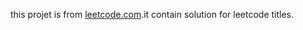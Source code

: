 this projet is from [leetcode.com](https://www.leetcode.com).it contain solution for leetcode titles.
